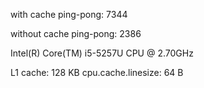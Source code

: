 with cache ping-pong: 7344

without cache ping-pong: 2386

Intel(R) Core(TM) i5-5257U CPU @ 2.70GHz

L1 cache: 128 KB
cpu.cache.linesize: 64 B
